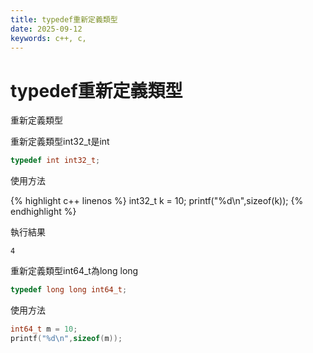 ```yaml
---
title: typedef重新定義類型
date: 2025-09-12
keywords: c++, c,
---
```

# typedef重新定義類型

重新定義類型

重新定義類型int32\_t是int

```c
typedef int int32_t;
```

使用方法

{% highlight c++ linenos %}
int32_t k = 10;
printf("%d\n",sizeof(k));
{% endhighlight %}

執行結果

```
4
```

重新定義類型int64\_t為long long

```c
typedef long long int64_t;
```

使用方法

```c
int64_t m = 10;
printf("%d\n",sizeof(m));
```

